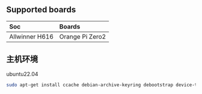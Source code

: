 ## Supported boards

Soc | Boards |
|:--|:--|
| Allwinner H616 | Orange Pi Zero2 | 

## 主机环境

ubuntu22.04

``` zsh
sudo apt-get install ccache debian-archive-keyring debootstrap device-tree-compiler dwarves gcc-arm-linux-gnueabihf jq libbison-dev libc6-dev-armhf-cross libelf-dev libfl-dev liblz4-tool libpython2.7-dev libusb-1.0-0-dev pigz pixz pv swig pkg-config python3-distutils qemu-user-static u-boot-tools distcc uuid-dev lib32ncurses-dev lib32stdc++6 apt-cacher-ng aptly aria2 libfdt-dev libssl-dev
```
